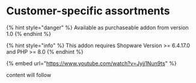 # Customer-specific assortments

{% hint style="danger" %}
Available as purchaseable addon from version 1.0
{% endhint %}

{% hint style="info" %}
This addon requires Shopware Version >= 6.4.17.0 and PHP >= 8.0&#x20;
{% endhint %}

{% embed url="https://www.youtube.com/watch?v=Jyjj1Nun9ts" %}

content will follow
